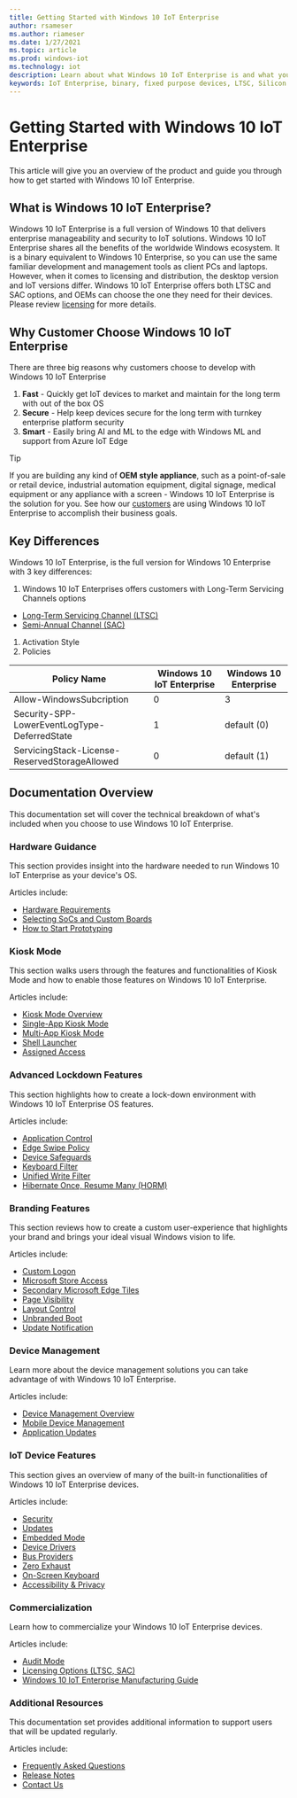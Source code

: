 ```yaml
---
title: Getting Started with Windows 10 IoT Enterprise
author: rsameser
ms.author: riameser
ms.date: 1/27/2021
ms.topic: article
ms.prod: windows-iot
ms.technology: iot
description: Learn about what Windows 10 IoT Enterprise is and what you can do with it.
keywords: IoT Enterprise, binary, fixed purpose devices, LTSC, Silicon
---
```


# Getting Started with Windows 10 IoT Enterprise
This article will give you an overview of the product and guide you through how to get started with Windows 10 IoT Enterprise.

## What is Windows 10 IoT Enterprise?
Windows 10 IoT Enterprise is a full version of Windows 10 that delivers enterprise manageability and security to IoT solutions. Windows 10 IoT Enterprise shares all the benefits of the worldwide Windows ecosystem. It is a binary equivalent to Windows 10 Enterprise, so you can use the same familiar development and management tools as client PCs and laptops. However, when it comes to licensing and distribution, the desktop version and IoT versions differ. Windows 10 IoT Enterprise offers both LTSC and SAC options, and OEMs can choose the one they need for their devices. Please review [licensing](./Commercialization/Licensing.md) for more details.


## Why Customer Choose Windows 10 IoT Enterprise
There are three big reasons why customers choose to develop with Windows 10 IoT Enterprise

1. **Fast** - Quickly get IoT devices to market and maintain for the long term with out of the box OS
2. **Secure** - Help keep devices secure for the long term with turnkey enterprise platform security
3. **Smart** - Easily bring AI and ML to the edge with Windows ML and support from Azure IoT Edge

> [!TIP]
>
> If you are building any kind of **OEM style appliance**, such as a point-of-sale or retail device, industrial automation equipment, digital signage, medical equipment or any appliance with a screen - Windows 10 IoT Enterprise is the solution for you. See how our [customers](https://www.microsoft.com/WindowsForBusiness/windows-iot) are using Windows 10 IoT Enterprise to accomplish their business goals.


## Key Differences
Windows 10 IoT Enterprise, is the full version for Windows 10 Enterprise with 3 key differences:
1. Windows 10 IoT Enterprises offers customers with Long-Term Servicing Channels options
  * [Long-Term Servicing Channel (LTSC)](https://docs.microsoft.com/windows/whats-new/ltsc/)
  * [Semi-Annual Channel (SAC)](./Commercialization/Licensing.md)
1. Activation Style
1. Policies

| Policy Name | Windows 10 IoT Enterprise | Windows 10 Enterprise |
|-----|-----|-----|
|Allow-WindowsSubcription|0|3|
|Security-SPP-LowerEventLogType-DeferredState|1|default (0)|
|ServicingStack-License-ReservedStorageAllowed|0|default (1)|


## Documentation Overview
This documentation set will cover the technical breakdown of what's included when you choose to use Windows 10 IoT Enterprise.


### Hardware Guidance
This section provides insight into the hardware needed to run Windows 10 IoT Enterprise as your device's OS.

Articles include:
* [Hardware Requirements](./Hardware-Guidance/Hardware_Requirements.md)
* [Selecting SoCs and Custom Boards](./Hardware-Guidance/SoCs.md)
* [How to Start Prototyping](./Hardware-Guidance/Prototype.md)  


### Kiosk Mode
This section walks users through the features and functionalities of Kiosk Mode and how to enable those features on Windows 10 IoT Enterprise.

Articles include:
* [Kiosk Mode Overview](./Kiosk-Mode/Kiosk-Mode.md)
* [Single-App Kiosk Mode](./Kiosk-Mode/Single-App-Kiosk.md)
* [Multi-App Kiosk Mode](./Kiosk-Mode/Multi-App-Kiosk.md)
* [Shell Launcher](./Kiosk-Mode/Shell-Launcher.md)
* [Assigned Access](./Kiosk-Mode/Assigned-Access.md)


### Advanced Lockdown Features
This section highlights how to create a lock-down environment with Windows 10 IoT Enterprise OS features.

Articles include:
* [Application Control](./Advanced-Lockdown-Features/Application-Control.md)
* [Edge Swipe Policy](./Advanced-Lockdown-Features/Edge-Swipe-Policy.md)
* [Device Safeguards](./Advanced-Lockdown-Features/Device-Safeguards.md)
* [Keyboard Filter](./Advanced-Lockdown-Features/Keyboard-Filter.md)
* [Unified Write Filter](./Advanced-Lockdown-Features/Unified-Write-Filter.md)
* [Hibernate Once, Resume Many (HORM)](./Advanced-Lockdown-Features/HORM.md)


### Branding Features
This section reviews how to create a custom user-experience that highlights your brand and brings your ideal visual Windows vision to life.

Articles include:
* [Custom Logon](./Branding-Features/Custom-Logon.md)
* [Microsoft Store Access](./Branding-Features/Microsoft-Store-Access.md)
* [Secondary Microsoft Edge Tiles](./Branding-Features/Edge-Tiles.md)
* [Page Visibility](./Branding-Features/Page-Visibility.md)
* [Layout Control](./Branding-Features/Layout-Control.md)
* [Unbranded Boot](./Branding-Features/Unbranded-Boot.md)
* [Update Notification](./Branding-Features/Update-Notification.md)


### Device Management
Learn more about the device management solutions you can take advantage of with Windows 10 IoT Enterprise.

Articles include:
* [Device Management Overview](./Device-Management/Device-Management-Overview.md)
* [Mobile Device Management](./Device-Management/Mobile-Device-Management.md)
* [Application Updates](Device-Management/App-Updates.md)


### IoT Device Features
This section gives an overview of many of the built-in functionalities of Windows 10 IoT Enterprise devices.

Articles include:
* [Security](./OS-Features/Security.md)
* [Updates](./OS-Features/Updates.md)
* [Embedded Mode](./OS-Features/Embedded-Mode.md)
* [Device Drivers](./OS-Features/Device-Drivers.md)
* [Bus Providers](./OS-Features/Bus-Providers.md)
* [Zero Exhaust](./OS-Features/Zero-Exhaust.md)
* [On-Screen Keyboard](./OS-Features/On-Screen-Keyboard.md)
* [Accessibility & Privacy](./OS-Features/Accessibility-Privacy.md)


### Commercialization
Learn how to commercialize your Windows 10 IoT Enterprise devices.

Articles include:
* [Audit Mode](./Commercialization/Audit-Mode.md)
* [Licensing Options (LTSC, SAC)](./Commercialization/Licensing.md)
* [Windows 10 IoT Enterprise Manufacturing Guide](https://docs.microsoft.com/windows-hardware/manufacture/desktop/iot-ent-overview)


### Additional Resources
This documentation set provides additional information to support users that will be updated regularly.

Articles include:
* [Frequently Asked Questions](./FAQ.md)
* [Release Notes](./Release_Notes.md)
* [Contact Us](./Contact_Us.md)
